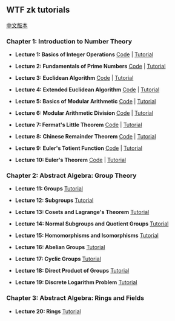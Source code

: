## WTF zk tutorials

[中文版本](https://github.com/WTFAcademy/WTF-zk/blob/main/README.md)

### Chapter 1: Introduction to Number Theory

- **Lecture 1: Basics of Integer Operations**  [Code](./01_Integer/Integer.ipynb) | [Tutorial](./01_Integer/readme.md)

- **Lecture 2: Fundamentals of Prime Numbers**  [Code](./02_Prime/Prime.ipynb) | [Tutorial](./02_Prime/readme.md)

- **Lecture 3: Euclidean Algorithm**  [Code](./03_Euclidean/Euclidean.ipynb) | [Tutorial](./03_Euclidean/readme.md)

- **Lecture 4: Extended Euclidean Algorithm**  [Code](./04_EEA/EEA.ipynb) | [Tutorial](./04_EEA/readme.md)

- **Lecture 5: Basics of Modular Arithmetic**  [Code](./05_Modular/Modular.ipynb) | [Tutorial](./05_Modular/readme.md)

- **Lecture 6: Modular Arithmetic Division**  [Code](./06_Division/Division.ipynb) | [Tutorial](./06_Division/readme.md)

- **Lecture 7: Fermat's Little Theorem**  [Code](./07_Exp/Exp.ipynb) | [Tutorial](./07_Exp/readme.md)

- **Lecture 8: Chinese Remainder Theorem**  [Code](./08_Remainder/Remainder.ipynb) | [Tutorial](./08_Remainder/readme.md)

- **Lecture 9: Euler's Totient Function**  [Code](./09_Unit/Unit.ipynb) | [Tutorial](./09_Unit/readme.md)

- **Lecture 10: Euler's Theorem**  [Code](./10_Euler/Euler.ipynb) | [Tutorial](./10_Euler/readme.md)

<!---
- **Milestone 01: RSA Algorithm**  
  [Code](./MS01_RSA/RSA.ipynb) | [Tutorial](./MS01_RSA/readme.md) | [Paper](./papers/RSA_paper.pdf)
-->

### Chapter 2: Abstract Algebra: Group Theory

- **Lecture 11: Groups**   [Tutorial](./11_Group/readme.md)

- **Lecture 12: Subgroups**  [Tutorial](./12_Subgroup/readme.md)

- **Lecture 13: Cosets and Lagrange's Theorem** [Tutorial](./13_Coset/readme.md)

- **Lecture 14: Normal Subgroups and Quotient Groups**  [Tutorial](./14_Quotient/readme.md)

- **Lecture 15: Homomorphisms and Isomorphisms**  [Tutorial](./15_Homomorphism/readme.md)

- **Lecture 16: Abelian Groups**  [Tutorial](./16_Abel/readme.md)

- **Lecture 17: Cyclic Groups**  [Tutorial](./17_Cyclic/readme.md)

- **Lecture 18: Direct Product of Groups**  [Tutorial](./18_DirectProduct/readme.md)

- **Lecture 19: Discrete Logarithm Problem**  [Tutorial](./19_DLP/readme.md)

<!---
- **Milestone 02: Diffie-Hellman Key Exchange Algorithm**  
  [Code](./MS02_DH/Difie_Hellman.ipynb) | [Tutorial](./MS02_DH/readme.md) | [Paper](./papers/Diffie_Hellman.pdf)

- **Milestone 03: ElGamal Encryption and Signature Algorithm**  
  [Code](./MS03_ElGamal/ElGamal.ipynb) | [Tutorial](./MS03_ElGamal/readme.md) | [Paper](./papers/ElGamal.pdf)
-->
### Chapter 3: Abstract Algebra: Rings and Fields

- **Lecture 20: Rings**  [Tutorial](./20_Ring/readme.md)

<!---

- **Lecture 21: Ideals and Quotient Rings**  
  [Tutorial](./21_Ideal/readme.md)

- **Lecture 22: Ring Homomorphisms and Isomorphisms**  
  [Tutorial](./22_RingHomo/readme.md)

- **Lecture 23: Fields**  
  [Tutorial](./23_Field/readme.md)

- **Lecture 24: Basics of Polynomials**  
  [Tutorial](./24_Polynomial/readme.md)

- **Lecture 25: Polynomial Rings**  
  [Tutorial](./25_PolyRing/readme.md)

- **Lecture 26: Field Extensions**

  [Tutorial](./26_FieldExtension/readme.md)

- **Lecture 27: Finite Fields**  
  [Tutorial](./27_GaloisField/readme.md)

- **Lecture 28: Quadratic Residues**  
  [Tutorial](./28_Quadratic/readme.md)

- **Milestone 04: Goldwasser-Micali (GM) Algorithm**  
  [Code](./MS04_ProbEncryption/GM.ipynb) | [Tutorial](./MS04_ProbEncryption/readme.md) | [Paper](./papers/Probabilistic_Encryption.pdf)

- **Milestone 05: Introduction to Zero-Knowledge Proofs**  
  [Tutorial](./MS05_zkExample/readme.md) | [Paper](./papers/The_Knowledge_Complexity_Of_Interactive_Proof_Systems.pdf)

### Chapter 4: Elliptic Curves

- **Lecture 29: Basics of Elliptic Curves**  
  [Code](./29_EllipticCurve/EllipticCurve.ipynb) | [Tutorial](./29_EllipticCurve/readme.md)

- **Lecture 30: Elliptic Curves over Finite Fields**  
  [Code](./30_FiniteEC/FiniteEC.ipynb) | [Tutorial](./30_FiniteEC/readme.md)

-->